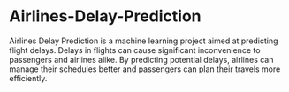 # Airlines-Delay-Prediction
Airlines Delay Prediction is a machine learning project aimed at predicting flight delays. Delays in flights can cause significant inconvenience to passengers and airlines alike. By predicting potential delays, airlines can manage their schedules better and passengers can plan their travels more efficiently.
